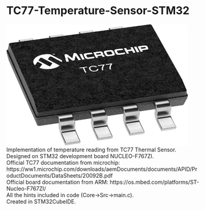 # TC77-Temperature-Sensor-STM32
<img src="img/TC77-C2X-Regular.jpg" width="475" height="317">
Implementation of temperature reading from TC77 Thermal Sensor. <br />
Designed on STM32 development board NUCLEO-F767ZI. <br />
Official TC77 documentation from microchip: https://ww1.microchip.com/downloads/aemDocuments/documents/APID/ProductDocuments/DataSheets/20092B.pdf <br />
Official board documentation from ARM: https://os.mbed.com/platforms/ST-Nucleo-F767ZI/ <br />
All the hints included in code (Core->Src->main.c). <br />
Created in STM32CubeIDE.
